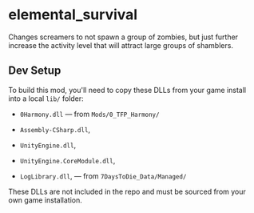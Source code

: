 # elemental_survival
Changes screamers to not spawn a group of zombies, but just further increase the activity level that will attract large groups of shamblers.


## Dev Setup

To build this mod, you'll need to copy these DLLs from your game install into a local `lib/` folder:

- `0Harmony.dll` — from `Mods/0_TFP_Harmony/`

- `Assembly-CSharp.dll`,
- `UnityEngine.dll`, 
- `UnityEngine.CoreModule.dll`,
- `LogLibrary.dll`, — from `7DaysToDie_Data/Managed/`

These DLLs are not included in the repo and must be sourced from your own game installation.